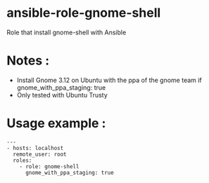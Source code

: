 ansible-role-gnome-shell
========================

Role that install gnome-shell with Ansible

# Notes :
- Install Gnome 3.12 on Ubuntu with the ppa of the gnome team if gnome_with_ppa_staging: true
- Only tested with Ubuntu Trusty


# Usage example :
```
---
- hosts: localhost
  remote_user: root
  roles:
    - role: gnome-shell
      gnome_with_ppa_staging: true
```